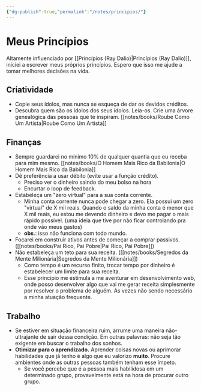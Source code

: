 ```yaml
---
{"dg-publish":true,"permalink":"/notes/principios/"}
---
```


# Meus Princípios

 Altamente influenciado por [[Princípios (Ray Dalio)\|Princípios (Ray Dalio)]], iniciei a escrever meus próprios princípios. Espero que isso me ajude a tomar melhores decisões na vida.
 
## Criatividade

- Copie seus ídolos, mas nunca se esqueça de dar os devidos créditos.
- Descubra quem são os ídolos dos seus ídolos. Leia-os. Crie uma árvore genealógica das pessoas que te inspiram. [[notes/books/Roube Como Um Artista\|Roube Como Um Artista]]
 

## Finanças

- Sempre guardarei no mínimo 10% de qualquer quantia que eu receba para mim mesmo. [[notes/books/O Homem Mais Rico da Babilonia\|O Homem Mais Rico da Babilonia]]
- Dê preferência a usar débito (evite usar a função crédito).
    - Preciso ver o dinheiro saindo do meu bolso na hora
    - Encurtar o loop de feedback.
- Estabeleça um "zero virtual" para a sua conta corrente.
    - Minha conta corrente nunca pode chegar a zero. Ela possui um zero "virtual" de X mil reais. Quando o saldo da minha conta é menor que X mil reais, eu estou me devendo dinheiro e devo me pagar o mais rápido possível. (uma ideia que tive por não ficar controlando pra onde vão meus gastos)
    - **obs**.: isso não funciona com todo mundo.
- Focarei em construir ativos antes de começar a comprar passivos. ([[notes/books/Pai Rico, Pai Pobre\|Pai Rico, Pai Pobre]])
- Não estabeleça um teto para sua receita. ([[notes/books/Segredos da Mente Milionária\|Segredos da Mente Milionária]])
    - Como tempo é um recurso finito, trocar tempo por dinheiro é estabelecer um limite para sua receita.
    - Esse princípio me estimula a me aventurar em desenvolvimento web, onde posso desenvolver algo que vai me gerar receita simplesmente por resolver o problema de alguém. As vezes não sendo necessário a minha atuação frequente.


## Trabalho

- Se estiver em situação financeira ruim, arrume uma maneira não-ultrajante de sair dessa condição. Em outras palavras: não seja tão exigente em buscar o trabalho dos sonhos.
- **Otimizar para o aprendizado.** Aprender coisas novas ou aprimorar habilidades que já tenho é algo que eu valorizo **muito**. Procure ambientes onde as outras pessoas também tenham esse ímpeto.
    - Se você percebe que é a pessoa mais habilidosa em um determinado grupo, provavelmente está na hora de procurar outro grupo.

